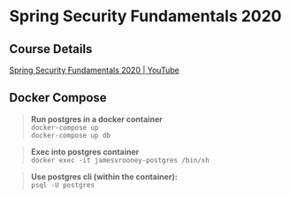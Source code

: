 # Spring Security Fundamentals 2020

## Course Details
[Spring Security Fundamentals 2020 | YouTube](https://www.youtube.com/playlist?list=PLEocw3gLFc8XRaRBZkhBEZ_R3tmvfkWZz)

## Docker Compose
>**Run postgres in a docker container**  
`docker-compose up`  
`docker-compose up db`

>**Exec into postgres container**  
`docker exec -it jamesvrooney-postgres /bin/sh`

>**Use postgres cli (within the container):**  
`psql -U postgres`


